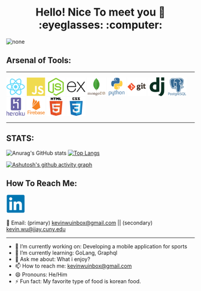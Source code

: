 <h1 align="center">Hello! Nice To meet you 👋  :eyeglasses: :computer: </h1>
<img srcset="./readme-image/koen-leung-comp.gif 1000w, 
             ./readme-image/koen-leung-comp.gif 500w,
             ./readme-image/koen-leung-comp.gif 250w,
             ./readme-image/koen-leung-comp.gif 50w" src="./readme-image/koen-leung-comp.gif" alt='none'  /> 

## Arsenal of Tools: 
<hr> 
<div>
<img src="https://github.com/devicons/devicon/blob/master/icons/react/react-original.svg" alt='none' height=50 width=50 /> 
<img src="https://github.com/devicons/devicon/blob/master/icons/javascript/javascript-plain.svg" alt='none' height=50 width=50 />
<img src="https://github.com/devicons/devicon/blob/master/icons/nodejs/nodejs-original.svg" alt='none' height=50 width=50/> 
<img src="https://github.com/devicons/devicon/blob/master/icons/express/express-original.svg" alt='none' height=50 width=50/> 
<img src="https://github.com/devicons/devicon/blob/master/icons/mongodb/mongodb-original-wordmark.svg" alt='none' height=50 width=50 /> 
<img src="https://github.com/devicons/devicon/blob/master/icons/python/python-original-wordmark.svg" alt='none' height=50 width=50 /> 
<img src="https://github.com/devicons/devicon/blob/master/icons/git/git-original-wordmark.svg" alt='none' height=50 width=50 /> 
<img src="https://github.com/devicons/devicon/blob/master/icons/django/django-plain.svg" alt='none' height=50 width=50/> 
<img src="https://github.com/devicons/devicon/blob/master/icons/postgresql/postgresql-plain-wordmark.svg" alt='none' height=50 width=50 /> 
<img src="https://github.com/devicons/devicon/blob/master/icons/heroku/heroku-plain-wordmark.svg" alt='none' height=50 width=50 /> 
<img src="https://github.com/devicons/devicon/blob/master/icons/firebase/firebase-plain-wordmark.svg" alt='none' height=50 width=50 />   
<img src="https://github.com/devicons/devicon/blob/master/icons/html5/html5-original-wordmark.svg" alt='none' height=50 width=50 /> 
<img src="https://github.com/devicons/devicon/blob/master/icons/css3/css3-original-wordmark.svg" alt='none' height=50 width=50 />   
</div>
<hr>

## STATS:

![Anurag's GitHub stats](https://github-readme-stats.vercel.app/api?username=KdoubleUs&show_icons=true&theme=radical)
[![Top Langs](https://github-readme-stats.vercel.app/api/top-langs/?username=KdoubleUs&layout=compact)](https://github.com/KdoubleUs/github-readme-stats)

[![Ashutosh's github activity graph](https://activity-graph.herokuapp.com/graph?username=KdoubleUs&theme=react-dark)](https://github.com/KdoubleUs/github-readme-activity-graph)


## How To Reach Me: 
<div> 
  <a href="https://www.linkedin.com/in/kevinwunyc/">
    <img alt='none' src="https://github.com/devicons/devicon/blob/master/icons/linkedin/linkedin-original.svg" height=50 width=50/> 
  </a>
 
 :e-mail: Email: (primary) kevinwuinbox@gmail.com || (secondary) kevin.wu@jjay.cuny.edu 
</div>

<hr> 

- 🔭 I’m currently working on: Developing a mobile application for sports
- 🌱 I’m currently learning: GoLang, Graphql
- 💬 Ask me about: What i enjoy?
- 📫 How to reach me: kevinwuinbox@gmail.com
- 😄 Pronouns: He/Him
- ⚡ Fun fact: My favorite type of food is korean food. 

<!--
**KdoubleUs/KdoubleUs** is a ✨ _special_ ✨ repository because its `README.md` (this file) appears on your GitHub profile.

Here are some ideas to get you started:



- 🔭 I’m currently working on: Developing a mobile application for sports
- 🌱 I’m currently learning: GoLang, MySql, Java
- 💬 Ask me about: What i enjoy?
- 📫 How to reach me: kevinwuinbox@gmail.com
- 😄 Pronouns: He/Him
- ⚡ Fun fact:
-->
